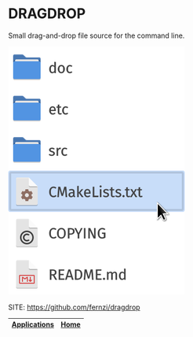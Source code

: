 # DRAGDROP

 Small drag-and-drop file source for the command line.
 
 ![image](https://github.com/fernzi/dragdrop/blob/master/doc/screenshots/source.png)

 SITE: https://github.com/fernzi/dragdrop

 | [Applications](https://portable-linux-apps.github.io/apps.html) | [Home](https://portable-linux-apps.github.io)
 | --- | --- |

